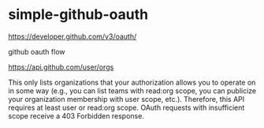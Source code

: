 # simple-github-oauth

https://developer.github.com/v3/oauth/

github oauth flow
 
https://api.github.com/user/orgs

This only lists organizations that your authorization allows you to operate on in some way (e.g., you can list teams with read:org scope, you can publicize your organization membership with user scope, etc.). Therefore, this API requires at least user or read:org scope. OAuth requests with insufficient scope receive a 403 Forbidden response.
